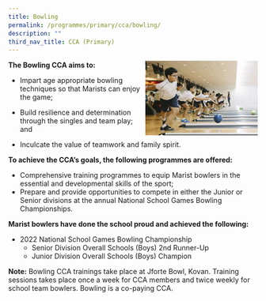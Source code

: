 ```yaml
---
title: Bowling
permalink: /programmes/primary/cca/bowling/
description: ""
third_nav_title: CCA (Primary)
---
```

<img align="right" src="/images/CCA/Primary/Bowling_D1R1412.jpg" style="width:45%">

**The Bowling CCA aims to:**&nbsp;

*   Impart age appropriate bowling techniques so that Marists can enjoy the game;
*   Build resilience and determination through the singles and team play; and  
    
*   Inculcate the value of teamwork and family spirit.

**To achieve the CCA’s goals, the following programmes are offered:**&nbsp;

*   Comprehensive training programmes to equip Marist bowlers in the essential and developmental skills of the sport;
*   Prepare and provide opportunities to compete in either the Junior or Senior divisions at the annual National School Games Bowling Championships.  
      
    

**Marist bowlers have done the school proud and achieved the following:**&nbsp;

*   2022 National School Games Bowling Championship
    *   Senior Division Overall Schools (Boys) 2nd Runner-Up
    *   Junior Division Overall Schools (Boys) Champion

**Note:**&nbsp;Bowling CCA trainings take place at Jforte Bowl, Kovan. Training sessions takes place once a week for CCA members and twice weekly for school team bowlers. Bowling is a co-paying CCA.